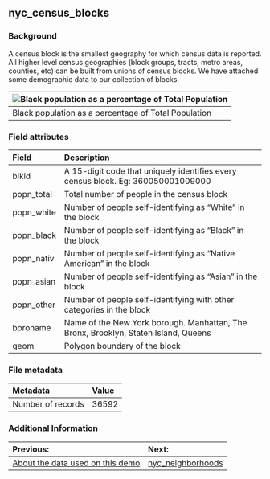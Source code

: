 ## nyc\_census\_blocks

### Background
A census block is the smallest geography for which census data is reported. All higher level census geographies (block groups, tracts, metro areas, counties, etc) can be built from unions of census blocks. We have attached some demographic data to our collection of blocks.

| ![Black population as a percentage of Total Population](http://workshops.boundlessgeo.com/postgis-intro/_images/nyc_census_blocks.png) |
| :------- |
| Black population as a percentage of Total Population |

### Field attributes
| Field | Description |
| :-------- | :---------- |
| blkid | A 15-digit code that uniquely identifies every census block. Eg: 360050001009000 |
| popn_total | Total number of people in the census block |
| popn_white | Number of people self-identifying as “White” in the block |
| popn_black | Number of people self-identifying as “Black” in the block |
| popn_nativ | Number of people self-identifying as “Native American” in the block |
| popn_asian | Number of people self-identifying as “Asian” in the block |
| popn_other | Number of people self-identifying with other categories in the block |
| boroname | Name of the New York borough. Manhattan, The Bronx, Brooklyn, Staten Island, Queens |
| geom | Polygon boundary of the block |

### File metadata
| Metadata | Value |
| :------- | :---- |
| Number of records | 36592 |

### Additional Information

| Previous: | Next: |
| :-------- | :---- |
| [About the data used on this demo](/ABOUTDATA.md) | [nyc_neighborhoods](/data/nyc/nyc_neighborhoods.md) |


